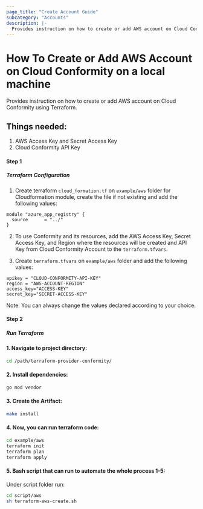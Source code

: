 ```yaml
---
page_title: "Create Account Guide"
subcategory: "Accounts"
description: |-
  Provides instruction on how to create or add AWS account on Cloud Conformity using Terraform.
---
```


# How To Create or Add AWS Account on Cloud Conformity on a local machine
Provides instruction on how to create or add AWS account on Cloud Conformity using Terraform.

## Things needed:
1. AWS Access Key and Secret Access Key
2. Cloud Conformity API Key

#### Step 1

##### Terraform Configuration

1. Create terraform `cloud_formation.tf` on `example/aws` folder for Cloudformation module, create the file if not existing and add the following values:
```hcl
module "azure_app_registry" {
  source      = "../"
}
```
2. To use Conformity and its resources, add the AWS Access Key, Secret Access Key, and Region where the resources will be created and API Key from Cloud Conformity Account to the `terraform.tfvars`. 

3. Create `terraform.tfvars` on `example/aws` folder and add the following values:

```hcl
apikey = "CLOUD-CONFORMITY-API-KEY"
region = "AWS-ACCOUNT-REGION"
access_key="ACCESS-KEY"
secret_key="SECRET-ACCESS-KEY"
```
Note: You can always change the values declared according to your choice.

#### Step 2

##### Run Terraform

#### 1. Navigate to project directory:
```sh
cd /path/terraform-provider-conformity/
```
#### 2. Install dependencies:
```sh
go mod vendor
```
#### 3. Create the Artifact:
```sh
make install
```
#### 4. Now, you can run terraform code:
```sh
cd example/aws
terraform init
terraform plan
terraform apply
```
#### 5. Bash script that can run to automate the whole process 1-5:

Under script folder run:
```sh
cd script/aws
sh terraform-aws-create.sh
```
